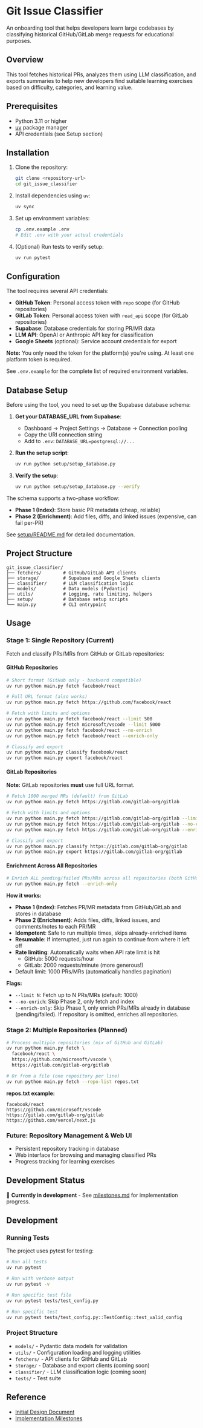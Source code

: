 # Git Issue Classifier

An onboarding tool that helps developers learn large codebases by classifying historical GitHub/GitLab merge requests for educational purposes.

## Overview

This tool fetches historical PRs, analyzes them using LLM classification, and exports summaries to help new developers find suitable learning exercises based on difficulty, categories, and learning value.

## Prerequisites

- Python 3.11 or higher
- [uv](https://github.com/astral-sh/uv) package manager
- API credentials (see Setup section)

## Installation

1. Clone the repository:
   ```bash
   git clone <repository-url>
   cd git_issue_classifier
   ```

2. Install dependencies using `uv`:
   ```bash
   uv sync
   ```

3. Set up environment variables:
   ```bash
   cp .env.example .env
   # Edit .env with your actual credentials
   ```

4. (Optional) Run tests to verify setup:
   ```bash
   uv run pytest
   ```

## Configuration

The tool requires several API credentials:

- **GitHub Token**: Personal access token with `repo` scope (for GitHub repositories)
- **GitLab Token**: Personal access token with `read_api` scope (for GitLab repositories)
- **Supabase**: Database credentials for storing PR/MR data
- **LLM API**: OpenAI or Anthropic API key for classification
- **Google Sheets** (optional): Service account credentials for export

**Note:** You only need the token for the platform(s) you're using. At least one platform token is required.

See `.env.example` for the complete list of required environment variables.

## Database Setup

Before using the tool, you need to set up the Supabase database schema:

1. **Get your DATABASE_URL from Supabase**:
   - Dashboard → Project Settings → Database → Connection pooling
   - Copy the URI connection string
   - Add to `.env`: `DATABASE_URL=postgresql://...`

2. **Run the setup script**:
   ```bash
   uv run python setup/setup_database.py
   ```

3. **Verify the setup**:
   ```bash
   uv run python setup/setup_database.py --verify
   ```

The schema supports a two-phase workflow:
- **Phase 1 (Index)**: Store basic PR metadata (cheap, reliable)
- **Phase 2 (Enrichment)**: Add files, diffs, and linked issues (expensive, can fail per-PR)

See [setup/README.md](setup/README.md) for detailed documentation.

## Project Structure

```
git_issue_classifier/
├── fetchers/        # GitHub/GitLab API clients
├── storage/         # Supabase and Google Sheets clients
├── classifier/      # LLM classification logic
├── models/          # Data models (Pydantic)
├── utils/           # Logging, rate limiting, helpers
├── setup/           # Database setup scripts
└── main.py          # CLI entrypoint
```

## Usage

### Stage 1: Single Repository (Current)

Fetch and classify PRs/MRs from GitHub or GitLab repositories:

#### GitHub Repositories

```bash
# Short format (GitHub only - backward compatible)
uv run python main.py fetch facebook/react

# Full URL format (also works)
uv run python main.py fetch https://github.com/facebook/react

# Fetch with limits and options
uv run python main.py fetch facebook/react --limit 500
uv run python main.py fetch microsoft/vscode --limit 5000
uv run python main.py fetch facebook/react --no-enrich
uv run python main.py fetch facebook/react --enrich-only

# Classify and export
uv run python main.py classify facebook/react
uv run python main.py export facebook/react
```

#### GitLab Repositories

**Note:** GitLab repositories **must** use full URL format.

```bash
# Fetch 1000 merged MRs (default) from GitLab
uv run python main.py fetch https://gitlab.com/gitlab-org/gitlab

# Fetch with limits and options
uv run python main.py fetch https://gitlab.com/gitlab-org/gitlab --limit 500
uv run python main.py fetch https://gitlab.com/gitlab-org/gitlab --no-enrich
uv run python main.py fetch https://gitlab.com/gitlab-org/gitlab --enrich-only

# Classify and export
uv run python main.py classify https://gitlab.com/gitlab-org/gitlab
uv run python main.py export https://gitlab.com/gitlab-org/gitlab
```

#### Enrichment Across All Repositories

```bash
# Enrich ALL pending/failed PRs/MRs across all repositories (both GitHub and GitLab)
uv run python main.py fetch --enrich-only
```

**How it works:**
- **Phase 1 (Index)**: Fetches PR/MR metadata from GitHub/GitLab and stores in database
- **Phase 2 (Enrichment)**: Adds files, diffs, linked issues, and comments/notes to each PR/MR
- **Idempotent**: Safe to run multiple times, skips already-enriched items
- **Resumable**: If interrupted, just run again to continue from where it left off
- **Rate limiting**: Automatically waits when API rate limit is hit
  - GitHub: 5000 requests/hour
  - GitLab: 2000 requests/minute (more generous!)
- Default limit: 1000 PRs/MRs (automatically handles pagination)

**Flags:**
- `--limit N`: Fetch up to N PRs/MRs (default: 1000)
- `--no-enrich`: Skip Phase 2, only fetch and index
- `--enrich-only`: Skip Phase 1, only enrich PRs/MRs already in database (pending/failed). If repository is omitted, enriches all repositories.

### Stage 2: Multiple Repositories (Planned)

```bash
# Process multiple repositories (mix of GitHub and GitLab)
uv run python main.py fetch \
  facebook/react \
  https://github.com/microsoft/vscode \
  https://gitlab.com/gitlab-org/gitlab

# Or from a file (one repository per line)
uv run python main.py fetch --repo-list repos.txt
```

**repos.txt example:**
```
facebook/react
https://github.com/microsoft/vscode
https://gitlab.com/gitlab-org/gitlab
https://github.com/vercel/next.js
```

### Future: Repository Management & Web UI

- Persistent repository tracking in database
- Web interface for browsing and managing classified PRs
- Progress tracking for learning exercises

## Development Status

🚧 **Currently in development** - See [milestones.md](milestones.md) for implementation progress.

## Development

### Running Tests

The project uses pytest for testing:

```bash
# Run all tests
uv run pytest

# Run with verbose output
uv run pytest -v

# Run specific test file
uv run pytest tests/test_config.py

# Run specific test
uv run pytest tests/test_config.py::TestConfig::test_valid_config
```

### Project Structure

- `models/` - Pydantic data models for validation
- `utils/` - Configuration loading and logging utilities
- `fetchers/` - API clients for GitHub and GitLab
- `storage/` - Database and export clients (coming soon)
- `classifier/` - LLM classification logic (coming soon)
- `tests/` - Test suite

## Reference

- [Initial Design Document](memory/design/001_initial_design.md)
- [Implementation Milestones](milestones.md)